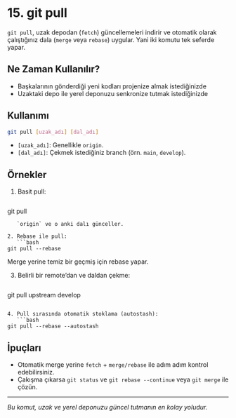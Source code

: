 # 15. git pull

`git pull`, uzak depodan (`fetch`) güncellemeleri indirir ve otomatik olarak çalıştığınız dala (`merge` veya `rebase`) uygular. Yani iki komutu tek seferde yapar.

## Ne Zaman Kullanılır?
- Başkalarının gönderdiği yeni kodları projenize almak istediğinizde
- Uzaktaki depo ile yerel deponuzu senkronize tutmak istediğinizde

## Kullanımı
```bash
git pull [uzak_adı] [dal_adı]
```
- `[uzak_adı]`: Genellikle `origin`.
- `[dal_adı]`: Çekmek istediğiniz branch (örn. `main`, `develop`).

## Örnekler
1. Basit pull:
   ```bash
git pull
```
   `origin` ve o anki dalı günceller.

2. Rebase ile pull:
   ```bash
git pull --rebase
```
   Merge yerine temiz bir geçmiş için rebase yapar.

3. Belirli bir remote’dan ve daldan çekme:
   ```bash
git pull upstream develop
```

4. Pull sırasında otomatik stoklama (autostash):
   ```bash
git pull --rebase --autostash
```

## İpuçları
- Otomatik merge yerine `fetch` + `merge/rebase` ile adım adım kontrol edebilirsiniz.
- Çakışma çıkarsa `git status` ve `git rebase --continue` veya `git merge` ile çözün.

---
_Bu komut, uzak ve yerel deponuzu güncel tutmanın en kolay yoludur._
